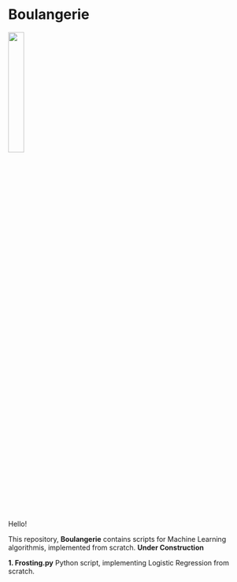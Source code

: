# Boulangerie

<img src="https://user-images.githubusercontent.com/122175565/211167463-26e5dff8-a55d-4af6-8617-7e90895c0db3.jpg" width=25% height=25%>

Hello!

This repository, **Boulangerie** contains scripts for Machine Learning algorithmis, implemented from scratch. 
**Under Construction**

**1. Frosting.py** Python script, implementing Logistic Regression from scratch.













